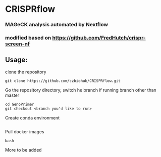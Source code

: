 # CRISPRflow
### MAGeCK analysis automated by Nextflow
### modified based on https://github.com/FredHutch/crispr-screen-nf

## Usage: 
clone the repository
```
git clone https://github.com/czbiohub/CRISPRflow.git
```
Go the repository directory, switch he branch if running branch other than master

```
cd GenoPrimer
git checkout <branch you'd like to run>
```

Create conda environment
```
```
Pull docker images
```
bash 
```

More to be added
